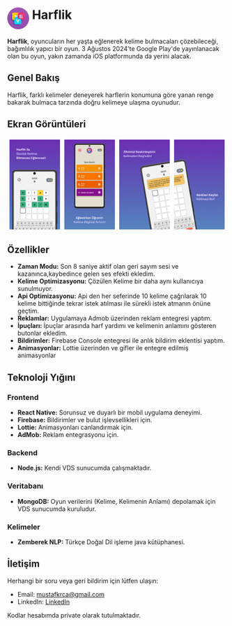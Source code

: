 #  <img src="https://github.com/mustafkrca/HarflikPresentation/blob/main/logo.png" alt="Harflik Logo" width="50" align="top"> Harflik

**Harflik**, oyuncuların her yaşta eğlenerek kelime bulmacaları çözebileceği, bağımlılık yapıcı bir oyun. 3 Ağustos 2024'te Google Play'de yayınlanacak olan bu oyun, yakın zamanda iOS platformunda da yerini alacak.

## Genel Bakış
Harflik, farklı kelimeler deneyerek harflerin konumuna göre yanan renge bakarak bulmaca tarzında doğru kelimeye ulaşma oyunudur.

## Ekran Görüntüleri
<div style="display: flex; flex-wrap: wrap; justify-content: space-between;">
    <img src="https://github.com/mustafkrca/HarflikPresentation/blob/main/img1.png" alt="Harflik Ana Menüsü" style="width: 23%; height: auto; margin: 1%;">
    <img src="https://github.com/mustafkrca/HarflikPresentation/blob/main/img2.png" alt="Oyun Ekranı" style="width: 23%; height: auto; margin: 1%;">
    <img src="https://github.com/mustafkrca/HarflikPresentation/blob/main/img3.png" alt="Günlük Meydan Okuma" style="width: 23%; height: auto; margin: 1%;">
    <img src="https://github.com/mustafkrca/HarflikPresentation/blob/main/img4.png" alt="Liderlik Tablosu" style="width: 23%; height: auto; margin: 1%;">
</div>

## Özellikler
- **Zaman Modu:** Son 8 saniye aktif olan geri sayım sesi ve kazanınca,kaybedince gelen ses efekti ekledim.
- **Kelime Optimizasyonu:** Çözülen Kelime bir daha aynı kullanıcıya sunulmuyor.
- **Api Optimizasyonu:** Api den her seferinde 10 kelime çağrılarak 10 kelime bittiğinde tekrar istek atılması ile sürekli istek atmanın önüne geçtim.
- **Reklamlar:** Uygulamaya Admob üzerinden reklam entegresi yaptım.
- **İpuçları:** İpuçlar arasında harf yardımı ve kelimenin anlamını gösteren butonlar ekledim.
- **Bildirimler:** Firebase Console entegresi ile anlık bildirim eklentisi yaptım.
- **Animasyonlar:** Lottie üzerinden ve gifler ile entegre edilmiş animasyonlar


## Teknoloji Yığını

### Frontend
- **React Native:** Sorunsuz ve duyarlı bir mobil uygulama deneyimi.
- **Firebase:** Bildirimler ve bulut işlevsellikleri için.
- **Lottie:** Animasyonları canlandırmak için.
- **AdMob:** Reklam entegrasyonu için.

### Backend
- **Node.js:** Kendi VDS sunucumda çalışmaktadır.

### Veritabanı
- **MongoDB:** Oyun verilerini (Kelime, Kelimenin Anlamı) depolamak için VDS sunucumda kuruludur.

### Kelimeler
- **Zemberek NLP:** Türkçe Doğal Dil işleme java kütüphanesi.

## İletişim
Herhangi bir soru veya geri bildirim için lütfen ulaşın:
- Email: [mustafkrca@gmail.com](mailto:mustafkrca@gmail.com)
- LinkedIn: [LinkedIn](https://www.linkedin.com/in/mustafa-karaca-222804192/)

Kodlar hesabımda private olarak tutulmaktadır.
